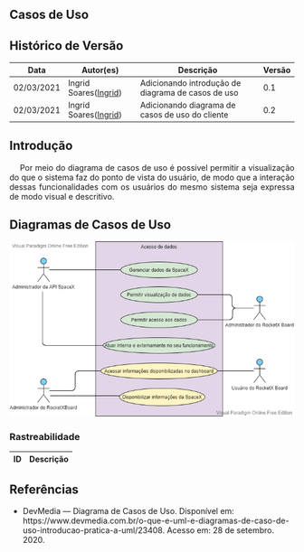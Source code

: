 ## Casos de Uso
## Histórico de Versão

<table>
  <thead>
    <tr>
      <th>Data</th>
      <th>Autor(es)</th>
      <th>Descrição</th>
      <th>Versão</th>
    </tr>
  </thead>

  <tbody>
    <tr>
      <td>02/03/2021</td>
      <td>
        Ingrid Soares(<a target="blank" href="https://github.com/ingrdst">Ingrid</a>)
      </td>
      <td>Adicionando introdução de diagrama de casos de uso </td>
      <td>0.1</td>
    </tr>
    <tr>
      <td>02/03/2021</td>
      <td>
        Ingrid Soares(<a target="blank" href="https://github.com/ingrdst">Ingrid</a>)
      </td>
      <td>Adicionando diagrama de casos de uso do cliente</td>
      <td>0.2</td>
    </tr>

  </tbody>
</table>

## Introdução

<p align="justify">&emsp;
Por meio do diagrama de casos de uso é possivel permitir a visualização do que o sistema faz do ponto de vista do usuário, de modo que a interação dessas funcionalidades com os usuários do mesmo sistema seja expressa de modo visual e descritivo. 
</p>

## Diagramas de Casos de Uso

![1](../../../assets/img/modeling/usercase/AcessoDados.png)


### Rastreabilidade


|ID|Descrição|
|--|--|



## Referências
<ul>
<li>
DevMedia — Diagrama de Casos de Uso. Disponível em: https://www.devmedia.com.br/o-que-e-uml-e-diagramas-de-caso-de-uso-introducao-pratica-a-uml/23408. Acesso em: 28 de setembro. 2020.
</li>
</ul>



